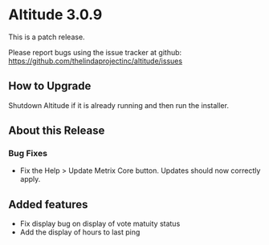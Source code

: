 # Altitude 3.0.9

This is a patch release.

Please report bugs using the issue tracker at github: https://github.com/thelindaprojectinc/altitude/issues

## How to Upgrade
Shutdown Altitude if it is already running and then run the installer.

## About this Release

### Bug Fixes
- Fix the Help > Update Metrix Core button. Updates should now correctly apply.

## Added features
- Fix display bug on display of vote matuity status
- Add the display of hours to last ping
